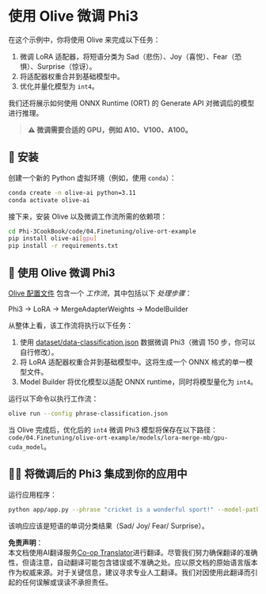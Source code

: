 <!--
CO_OP_TRANSLATOR_METADATA:
{
  "original_hash": "aed7639909ebbd1960507880cff2ae4c",
  "translation_date": "2025-04-03T06:16:09+00:00",
  "source_file": "code\\03.Finetuning\\olive-ort-example\\README.md",
  "language_code": "zh"
}
-->
# 使用 Olive 微调 Phi3

在这个示例中，你将使用 Olive 来完成以下任务：

1. 微调 LoRA 适配器，将短语分类为 Sad（悲伤）、Joy（喜悦）、Fear（恐惧）、Surprise（惊讶）。
1. 将适配器权重合并到基础模型中。
1. 优化并量化模型为 `int4`。

我们还将展示如何使用 ONNX Runtime (ORT) 的 Generate API 对微调后的模型进行推理。

> **⚠️ 微调需要合适的 GPU，例如 A10、V100、A100。**

## 💾 安装

创建一个新的 Python 虚拟环境（例如，使用 `conda`）：

```bash
conda create -n olive-ai python=3.11
conda activate olive-ai
```

接下来，安装 Olive 以及微调工作流所需的依赖项：

```bash
cd Phi-3CookBook/code/04.Finetuning/olive-ort-example
pip install olive-ai[gpu]
pip install -r requirements.txt
```

## 🧪 使用 Olive 微调 Phi3
[Olive 配置文件](../../../../../code/03.Finetuning/olive-ort-example/phrase-classification.json) 包含一个 *工作流*，其中包括以下 *处理步骤*：

Phi3 -> LoRA -> MergeAdapterWeights -> ModelBuilder

从整体上看，该工作流将执行以下任务：

1. 使用 [dataset/data-classification.json](../../../../../code/03.Finetuning/olive-ort-example/dataset/dataset-classification.json) 数据微调 Phi3（微调 150 步，你可以自行修改）。
1. 将 LoRA 适配器权重合并到基础模型中。这将生成一个 ONNX 格式的单一模型文件。
1. Model Builder 将优化模型以适配 ONNX runtime，同时将模型量化为 `int4`。

运行以下命令以执行工作流：

```bash
olive run --config phrase-classification.json
```

当 Olive 完成后，优化后的 `int4` 微调 Phi3 模型将保存在以下路径：`code/04.Finetuning/olive-ort-example/models/lora-merge-mb/gpu-cuda_model`。

## 🧑‍💻 将微调后的 Phi3 集成到你的应用中

运行应用程序：

```bash
python app/app.py --phrase "cricket is a wonderful sport!" --model-path models/lora-merge-mb/gpu-cuda_model
```

该响应应该是短语的单词分类结果（Sad/ Joy/ Fear/ Surprise）。

**免责声明**：  
本文档使用AI翻译服务[Co-op Translator](https://github.com/Azure/co-op-translator)进行翻译。尽管我们努力确保翻译的准确性，但请注意，自动翻译可能包含错误或不准确之处。应以原文档的原始语言版本作为权威来源。对于关键信息，建议寻求专业人工翻译。我们对因使用此翻译而引起的任何误解或误读不承担责任。